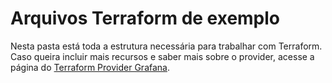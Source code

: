 # Arquivos Terraform de exemplo

Nesta pasta está toda a estrutura necessária para trabalhar com Terraform. Caso queira incluir mais recursos e saber mais sobre o provider, acesse a página do [Terraform Provider Grafana](https://registry.terraform.io/providers/grafana/grafana/2.5.0).

